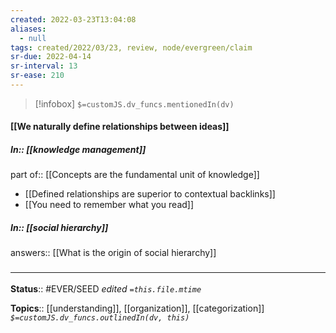 ```yaml
---
created: 2022-03-23T13:04:08 
aliases:
  - null
tags: created/2022/03/23, review, node/evergreen/claim
sr-due: 2022-04-14
sr-interval: 13
sr-ease: 210
---
```

> [!infobox]
`$=customJS.dv_funcs.mentionedIn(dv)`

#### [[We naturally define relationships between ideas]] 


##### In:: [[knowledge management]]

part of:: [[Concepts are the fundamental unit of knowledge]]
- [[Defined relationships are superior to contextual backlinks]]
- [[You need to remember what you read]]

##### In:: [[social hierarchy]]

answers:: [[What is the origin of social hierarchy]]
### <hr class="footnote"/>

**Status**:: #EVER/SEED 
*edited `=this.file.mtime`*

**Topics**:: [[understanding]], [[organization]], [[categorization]] 
*`$=customJS.dv_funcs.outlinedIn(dv, this)`*

